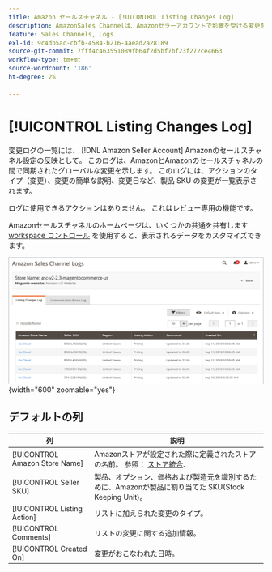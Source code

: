 ```yaml
---
title: Amazon セールスチャネル - [!UICONTROL Listing Changes Log]
description: AmazonSales Channelは、Amazonセラーアカウントで影響を受ける変更を監視するのに役立つ変更ログを表示します。
feature: Sales Channels, Logs
exl-id: 9c4db5ac-cbfb-4584-b216-4aead2a28189
source-git-commit: 7fff4c463551089fb64f2d5bf7bf23f272ce4663
workflow-type: tm+mt
source-wordcount: '186'
ht-degree: 2%

---
```


# [!UICONTROL Listing Changes Log]

変更ログの一覧には、 [!DNL Amazon Seller Account] Amazonのセールスチャネル設定の反映として。 このログは、AmazonとAmazonのセールスチャネルの間で同期されたグローバルな変更を示します。 このログには、アクションのタイプ（変更）、変更の簡単な説明、変更日など、製品 SKU の変更が一覧表示されます。

ログに使用できるアクションはありません。 これはレビュー専用の機能です。

Amazonセールスチャネルのホームページは、いくつかの共通を共有します [workspace コントロール](./workspace-controls.md) を使用すると、表示されるデータをカスタマイズできます。

![変更ログのリスト](assets/amazon-listing-changes-log.png){width="600" zoomable="yes"}

## デフォルトの列

| 列 | 説明 |
|--------------------------------|-------------------------------------------------------------------------------------------------------------------------|
| [!UICONTROL Amazon Store Name] | Amazonストアが設定された際に定義されたストアの名前。 参照： [ストア統合](./store-integration.md). |
| [!UICONTROL Seller SKU] | 製品、オプション、価格および製造元を識別するために、Amazonが製品に割り当てた SKU(Stock Keeping Unit)。 |
| [!UICONTROL Listing Action] | リストに加えられた変更のタイプ。 |
| [!UICONTROL Comments] | リストの変更に関する追加情報。 |
| [!UICONTROL Created On] | 変更がおこなわれた日時。 |
